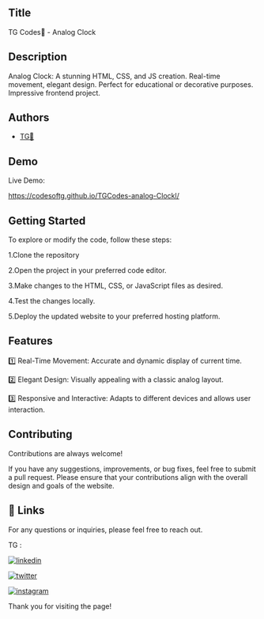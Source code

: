 
## Title

TG Codes💛 - Analog Clock
## Description 

Analog Clock: A stunning HTML, CSS, and JS creation. Real-time movement, elegant design. Perfect for educational or decorative purposes. Impressive frontend project.
## Authors

- [TG💛](https://www.github.com/codesofTG) 


## Demo

Live Demo:

https://codesoftg.github.io/TGCodes-analog-Clockl/

    
## Getting Started

To explore or modify the code, follow these steps:

1.Clone the repository

2.Open the project in your preferred code editor.

3.Make changes to the HTML, CSS, or JavaScript files as desired.

4.Test the changes locally.

5.Deploy the updated website to your preferred hosting platform.


## Features

1️⃣ Real-Time Movement: Accurate and dynamic display of current time.

2️⃣ Elegant Design: Visually appealing with a classic analog layout.

3️⃣ Responsive and Interactive: Adapts to different devices and allows user interaction.





## Contributing

Contributions are always welcome!

If you have any suggestions, improvements, or bug fixes, feel free to submit a pull request. Please ensure that your contributions align with the overall design and goals of the website. 


## 🔗 Links

For any questions or inquiries, please feel free to reach out. 

TG :

[![linkedin](https://img.shields.io/badge/linkedin-0A66C2?style=for-the-badge&logo=linkedin&logoColor=white)](https://www.linkedin.com/in/tg2691/)


[![twitter](https://img.shields.io/badge/twitter-1DA1F2?style=for-the-badge&logo=twitter&logoColor=white)](https://twitter.com/tg_262001)

[![instagram](https://img.shields.io/badge/instagram-E4405F?style=for-the-badge&logo=instagram&logoColor=white)](https://instagram.com/_tg.26_)


Thank you for visiting the page!
